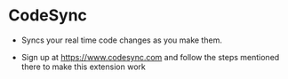 # CodeSync

- Syncs your real time code changes as you make them. 

- Sign up at https://www.codesync.com and follow the steps mentioned there to make this extension work